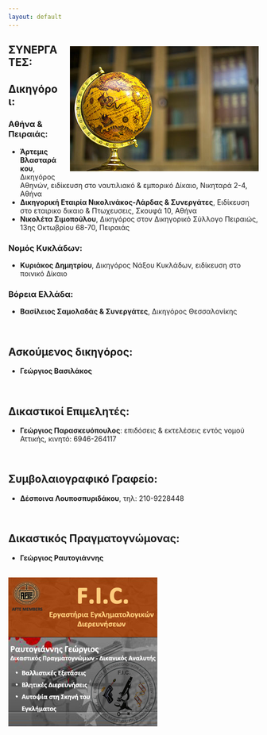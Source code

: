 ```yaml
---
layout: default
---
```


<img src="/static/images/DSC00535.jpg" tilte="" class="img half" style="float:right; margin:20px 0 20px 20px" />
<h2>ΣΥΝΕΡΓΑΤΕΣ:</h2>
<h2>Δικηγόροι:</h2>

<h3>Αθήνα & Πειραιάς:</h3>
<ul>
    <li><strong>Άρτεμις Βλασταράκου</strong>, Δικηγόρος Αθηνών, ειδίκευση στο ναυτιλιακό & εμπορικό Δίκαιο, Νικηταρά 2-4, Αθήνα</li>
    <li><strong>Δικηγορική Εταιρία Νικολινάκος-Λάρδας &  Συνεργάτες</strong>, Ειδίκευση στο εταιρικο δικαιο & Πτωχευσεις, Σκουφά 10, Αθήνα</li>
    <li><strong>Νικολέτα Σιμοπούλου</strong>, Δικηγόρος στον Δικηγορικό Σύλλογο Πειραιώς, 13ης Οκτωβρίου 68-70, Πειραιάς</li>
</ul>
<h3>Νομός Κυκλάδων:</h3>
<ul>
    <li><strong>Κυριάκος Δημητρίου</strong>, Δικηγόρος Νάξου Κυκλάδων, ειδίκευση στο ποινικό Δίκαιο</li>
</ul>
<h3>Βόρεια Ελλάδα:</h3>
<ul>
    <li><strong>Βασίλειος Σαμολαδάς & Συνεργάτες</strong>, Δικηγόρος  Θεσσαλονίκης</li>
</ul>
<br>
<h2>Ασκούμενος δικηγόρος:</h2>
<ul>
    <li><strong> Γεώργιος Βασιλάκος</strong></li>
</ul>
<br>
<h2>Δικαστικοί Επιμελητές:</h2>
<ul>
    <li><strong>Γεώργιος Παρασκευόπουλος</strong>: επιδόσεις & εκτελέσεις εντός νομού Αττικής, κινητό: 6946-264117</li>
</ul>
<br>
<h2>Συμβολαιογραφικό Γραφείο: </h2>
<ul>
    <li><strong>Δέσποινα Λουποσπυριδάκου</strong>, τηλ: 210-9228448</li>
</ul>
<br>
<h2>Δικαστικός Πραγματογνώμονας: </h2>
<ul>
    <li><strong>Γεώργιος Ραυτογιάννης</strong></li>
</ul>
<br>
<a href="http://www.forensiclabs.gr/index.php?option=com_frontpage&Itemid=1" target="_blank" title="Εργαστήρια Εγκληματολογικών Αναλύσεων"><img src="/static/images/fic.jpg" alt="Forensic Investigation Consultant FIC"></a>